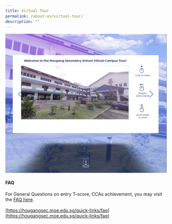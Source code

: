 ```yaml
---
title: Virtual Tour
permalink: /about-us/virtual-tour/
description: ""
---
```



<a href="http://4d.silvrcraft.com/hgss360vt/"><img src="/images/HS%20Virtual%20Tour.png"></a>

#### FAQ

For General Questions on entry T-score, CCAs achievement, you may visit the [FAQ here](/quick-links/faq/).  
   
[https://hougangsec.moe.edu.sg/quick-links/faq](https://hougangsec.moe.edu.sg/quick-links/faq)

